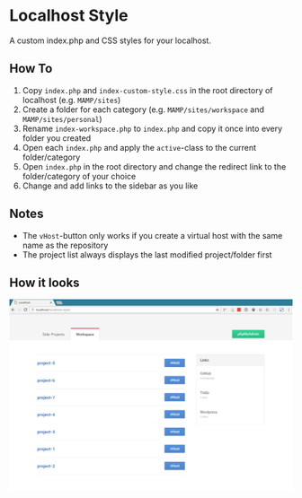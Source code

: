 # Localhost Style

A custom index.php and CSS styles for your localhost.

## How To

1. Copy `index.php` and `index-custom-style.css` in the root directory of localhost (e.g. `MAMP/sites`)
2. Create a folder for each category (e.g. `MAMP/sites/workspace` and `MAMP/sites/personal`)
3. Rename `index-workspace.php` to `index.php` and copy it once into every folder you created
4. Open each `index.php` and apply the `active`-class to the current folder/category
5. Open `index.php` in the root directory and change the redirect link to the folder/category of your choice
6. Change and add links to the sidebar as you like

## Notes

* The `vHost`-button only works if you create a virtual host with the same name as the repository
* The project list always displays the last modified project/folder first

## How it looks

![Image of Localhost Style](showcase.jpg)

